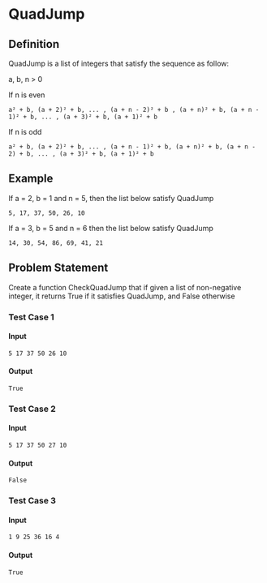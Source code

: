 # QuadJump

## Definition
QuadJump is a list of integers that satisfy the sequence as follow:

a, b, n > 0 

If n is even
```
a² + b, (a + 2)² + b, ... , (a + n - 2)² + b , (a + n)² + b, (a + n - 1)² + b, ... , (a + 3)² + b, (a + 1)² + b
```
If n is odd

```
a² + b, (a + 2)² + b, ... , (a + n - 1)² + b, (a + n)² + b, (a + n - 2) + b, ... , (a + 3)² + b, (a + 1)² + b
```

## Example
If a = 2, b = 1 and n = 5, then the list below satisfy QuadJump

```
5, 17, 37, 50, 26, 10
```

If a = 3, b = 5 and n = 6 then the list below satisfy QuadJump

```
14, 30, 54, 86, 69, 41, 21
```

## Problem Statement

Create a function CheckQuadJump that if given a list of non-negative integer, it returns True if it satisfies QuadJump, and False otherwise

### Test Case 1
#### Input
```
5 17 37 50 26 10
```
#### Output
```
True
```
### Test Case 2
#### Input
```
5 17 37 50 27 10
```
#### Output
```
False
```

### Test Case 3
#### Input
```
1 9 25 36 16 4
```
#### Output
```
True
```

